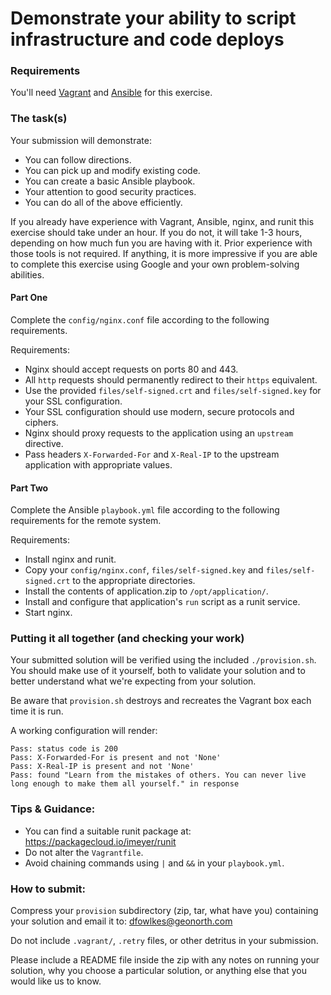 # Demonstrate your ability to script infrastructure and code deploys

### Requirements

You'll need [Vagrant](https://www.vagrantup.com/) and [Ansible](https://docs.ansible.com/ansible/intro_installation.html) for this exercise.


### The task(s)

Your submission will demonstrate:
* You can follow directions.
* You can pick up and modify existing code.
* You can create a basic Ansible playbook.
* Your attention to good security practices.
* You can do all of the above efficiently.

If you already have experience with Vagrant, Ansible, nginx, and runit this exercise should take under an hour.  If you do not, it will take 1-3 hours, depending on how much fun you are having with it.  Prior experience with those tools is not required.  If anything, it is more impressive if you are able to complete this exercise using Google and your own problem-solving abilities.


#### Part One

Complete the `config/nginx.conf` file according to the following requirements.

Requirements:

- Nginx should accept requests on ports 80 and 443.
- All `http` requests should permanently redirect to their `https` equivalent.
- Use the provided `files/self-signed.crt` and `files/self-signed.key` for your SSL configuration.
- Your SSL configuration should use modern, secure protocols and ciphers.
- Nginx should proxy requests to the application using an `upstream` directive.
- Pass headers `X-Forwarded-For` and `X-Real-IP` to the upstream application with appropriate values.


#### Part Two

Complete the Ansible `playbook.yml` file according to the following requirements for the remote system.

Requirements:

- Install nginx and runit.
- Copy your `config/nginx.conf`, `files/self-signed.key` and `files/self-signed.crt` to the appropriate directories.
- Install the contents of application.zip to `/opt/application/`.
- Install and configure that application's `run` script as a runit service.
- Start nginx.


### Putting it all together (and checking your work)

Your submitted solution will be verified using the included `./provision.sh`.  You should make use of it yourself, both to validate your solution and to better understand what we're expecting from your solution.

Be aware that `provision.sh` destroys and recreates the Vagrant box each time it is run.

A working configuration will render:

```
Pass: status code is 200
Pass: X-Forwarded-For is present and not 'None'
Pass: X-Real-IP is present and not 'None'
Pass: found "Learn from the mistakes of others. You can never live long enough to make them all yourself." in response
```


### Tips & Guidance:

- You can find a suitable runit package at: https://packagecloud.io/imeyer/runit
- Do not alter the `Vagrantfile`.
- Avoid chaining commands using `|` and `&&` in your `playbook.yml`.


### How to submit:

Compress your `provision` subdirectory (zip, tar, what have you) containing your solution and email it to: dfowlkes@geonorth.com

Do not include `.vagrant/`, `.retry` files, or other detritus in your submission.

Please include a README file inside the zip with any notes on running your solution, why you choose a particular solution, or anything else that you would like us to know.
